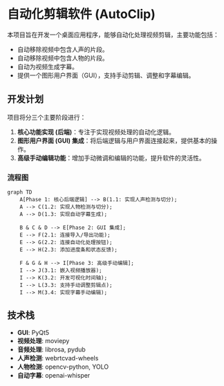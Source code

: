 # 自动化剪辑软件 (AutoClip)

本项目旨在开发一个桌面应用程序，能够自动化处理视频剪辑，主要功能包括：
- 自动移除视频中包含人声的片段。
- 自动移除视频中包含人物的片段。
- 自动为视频生成字幕。
- 提供一个图形用户界面（GUI），支持手动剪辑、调整和字幕编辑。

## 开发计划

项目将分三个主要阶段进行：

1.  **核心功能实现 (后端)**：专注于实现视频处理的自动化逻辑。
2.  **图形用户界面 (GUI) 集成**：将后端逻辑与用户界面连接起来，提供基本的操作。
3.  **高级手动编辑功能**：增加手动微调和编辑的功能，提升软件的灵活性。

### 流程图

```mermaid
graph TD
    A[Phase 1: 核心后端逻辑] --> B(1.1: 实现人声检测与切分);
    A --> C(1.2: 实现人物检测与切分);
    A --> D(1.3: 实现自动字幕生成);

    B & C & D --> E[Phase 2: GUI 集成];
    E --> F(2.1: 连接导入/导出功能);
    E --> G(2.2: 连接自动化处理按钮);
    E --> H(2.3: 添加进度条和状态反馈);

    F & G & H --> I[Phase 3: 高级手动编辑];
    I --> J(3.1: 嵌入视频播放器);
    I --> K(3.2: 开发可视化时间轴);
    I --> L(3.3: 支持手动调整剪辑点);
    I --> M(3.4: 实现字幕手动编辑);
```

## 技术栈

- **GUI**: PyQt5
- **视频处理**: moviepy
- **音频处理**: librosa, pydub
- **人声检测**: webrtcvad-wheels
- **人物检测**: opencv-python, YOLO
- **自动字幕**: openai-whisper